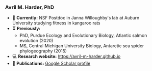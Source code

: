 ### Avril M. Harder, PhD 
- 🧬 **Currently:** NSF Postdoc in Janna Willoughby's lab at Auburn University studying fitness in kangaroo rats </br>
- ⏳ **Previously:**
  - PhD, Purdue Ecology and Evolutionary Biology, Atlantic salmon evolution (2020)
  - MS, Central Michigan University Biology, Antarctic sea spider phylogeography (2015)
- 💻 **Research website:** https://avril-m-harder.github.io 
- 📑 **Publications:** [Google Scholar profile](https://scholar.google.com/citations?user=uyxk3voAAAAJ&hl=en)
